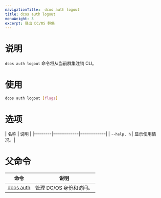 ```yaml
---
navigationTitle:  dcos auth logout
title: dcos auth logout
menuWeight: 3
excerpt: 登出 DC/OS 群集
---
```



# 说明
`dcos auth logout` 命令将从当前群集注销 CLI。

# 使用

```bash
dcos auth logout [flags]
```
# 选项

| 名称 | 说明 |
|---------|-------------|-------------|
| `--help, h`   | 显示使用情况。|

# 父命令

| 命令 | 说明 |
|---------|-------------|
| [dcos auth](/mesosphere/dcos/cn/2.1/cli/command-reference/dcos-auth/) |  管理 DC/OS 身份和访问。 |

